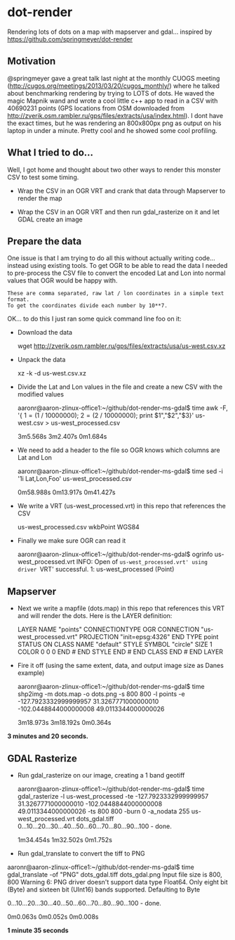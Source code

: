 dot-render
==========

Rendering lots of dots on a map with mapserver and gdal... inspired by https://github.com/springmeyer/dot-render

## Motivation
@springmeyer gave a great talk last night at the monthly CUOGS meeting (http://cugos.org/meetings/2013/03/20/cugos_monthly/) where he talked about benchmarking rendering by trying to LOTS of dots.  He waved the magic Mapnik wand and wrote a cool little c++ app to read in a CSV with 40690231 points (GPS locations from OSM downloaded from http://zverik.osm.rambler.ru/gps/files/extracts/usa/index.html).  I dont have the exact times, but he was rendering an 800x800px png as output on his laptop in under a minute.  Pretty cool and he showed some cool profiling.

## What I tried to do...
Well, I got home and thought about two other ways to render this monster CSV to test some timing.

- Wrap the CSV in an OGR VRT and crank that data through Mapserver to render the map

- Wrap the CSV in an OGR VRT and then run gdal_rasterize on it and let GDAL create an image

## Prepare the data
One issue is that I am trying to do all this without actually writing code... instead using existing tools.  To get OGR to be able to read the data I needed to pre-process the CSV file to convert the encoded Lat and Lon into normal values that OGR would be happy with.

    These are comma separated, raw lat / lon coordinates in a simple text format.
    To get the coordinates divide each number by 10**7.

OK... to do this I just ran some quick command line foo on it:

- Download the data

    wget http://zverik.osm.rambler.ru/gps/files/extracts/usa/us-west.csv.xz

- Unpack the data

    xz -k -d us-west.csv.xz
    
- Divide the Lat and Lon values in the file and create a new CSV with the modified values

    aaronr@aaron-zlinux-office1:~/github/dot-render-ms-gdal$ time awk -F, '{ $1 = ($1 / 10000000); $2 = ($2 / 10000000); print $1","$2","$3}' us-west.csv > us-west_processed.csv
    
    3m5.568s
    3m2.407s
    0m1.684s

- We need to add a header to the file so OGR knows which columns are Lat and Lon

    aaronr@aaron-zlinux-office1:~/github/dot-render-ms-gdal$ time sed -i '1i Lat,Lon,Foo' us-west_processed.csv
    
    0m58.988s
    0m13.917s
    0m41.427s

- We write a VRT (us-west_processed.vrt) in this repo that references the CSV

    <OGRVRTDataSource>
      <OGRVRTLayer name="us-west_processed">
        <SrcDataSource>us-west_processed.csv</SrcDataSource>
        <GeometryType>wkbPoint</GeometryType>
        <LayerSRS>WGS84</LayerSRS>
        <GeometryField encoding="PointFromColumns" x="Lon" y="Lat"/>
      </OGRVRTLayer>
    </OGRVRTDataSource>
                                                                                
- Finally we make sure OGR can read it

    aaronr@aaron-zlinux-office1:~/github/dot-render-ms-gdal$ ogrinfo us-west_processed.vrt
    INFO: Open of `us-west_processed.vrt'
          using driver `VRT' successful.
    1: us-west_processed (Point)
     
     
## Mapserver 

- Next we write a mapfile (dots.map) in this repo that references this VRT and will render the dots.  Here is the LAYER definition:

    LAYER
      NAME "points"
      CONNECTIONTYPE OGR
      CONNECTION "us-west_processed.vrt"
      PROJECTION
        "init=epsg:4326"
      END
      TYPE point
      STATUS ON
      CLASS
        NAME "default"
        STYLE
          SYMBOL "circle"
          SIZE 1
          COLOR 0 0 0
        END # END STYLE
      END # END CLASS
    END # END LAYER

- Fire it off (using the same extent, data, and output image size as Danes example)

    aaronr@aaron-zlinux-office1:~/github/dot-render-ms-gdal$ time shp2img -m dots.map -o dots.png -s 800 800 -l points -e -127.7923332999999957 31.3267771000000010 -102.0448844000000008 49.0113344000000026
    
    3m18.973s
    3m18.192s
    0m0.364s

__3 minutes and 20 seconds.__


## GDAL Rasterize

- Run gdal_rasterize on our image, creating a 1 band geotiff

    aaronr@aaron-zlinux-office1:~/github/dot-render-ms-gdal$ time gdal_rasterize -l us-west_processed -te -127.7923332999999957 31.3267771000000010 -102.0448844000000008 49.0113344000000026 -ts 800 800 -burn 0 -a_nodata 255 us-west_processed.vrt dots_gdal.tiff
    0...10...20...30...40...50...60...70...80...90...100 - done.
    
    1m34.454s
    1m32.502s
    0m1.752s

- Run gdal_translate to convert the tiff to PNG

aaronr@aaron-zlinux-office1:~/github/dot-render-ms-gdal$ time gdal_translate -of "PNG" dots_gdal.tiff dots_gdal.png
Input file size is 800, 800
Warning 6: PNG driver doesn't support data type Float64. Only eight bit (Byte) and sixteen bit (UInt16) bands supported. Defaulting to Byte

0...10...20...30...40...50...60...70...80...90...100 - done.

0m0.063s
0m0.052s
0m0.008s


__1 minute 35 seconds__


